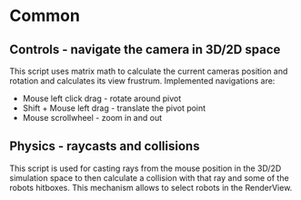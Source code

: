 # Common

## Controls - navigate the camera in 3D/2D space
This script uses matrix math to calculate the current cameras position and rotation and calculates its view frustrum. Implemented navigations are:
- Mouse left click drag - rotate around pivot
- Shift + Mouse left drag - translate the pivot point
- Mouse scrollwheel - zoom in and out

## Physics - raycasts and collisions
This script is used for casting rays from the mouse position in the 3D/2D simulation space to then calculate a collision with that ray and some of the robots hitboxes. This mechanism allows to select robots in the RenderView.